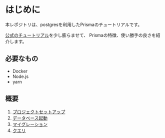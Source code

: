# はじめに

本レポジトリは、postgresを利用したPrismaのチュートリアルです。

[公式のチュートリアル](https://www.prisma.io/docs/getting-started/setup-prisma/start-from-scratch-typescript-postgres)を少し膨らませて、
Prismaの特徴、使い勝手の良さを紹介します。

## 必要なもの

* Docker
* Node.js
* yarn

## 概要

1. [プロジェクトセットアップ](doc/1.md)
2. [データベース起動](doc/2.md)
3. [マイグレーション](doc/3.md)
4. [クエリ](doc/4.md)